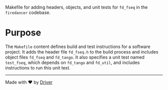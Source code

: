 <!--------------------------------------------------------------------------------->
<!-- IMPORTANT: This file is auto-generated by Driver (https://driver.ai). -------->
<!-- Manual edits may be overwritten on future commits. --------------------------->
<!--------------------------------------------------------------------------------->

Makefile for adding headers, objects, and unit tests for `fd_fseq` in the `firedancer` codebase.

# Purpose
The `Makefile` content defines build and test instructions for a software project. It adds the header file `fd_fseq.h` to the build process and includes object files `fd_fseq` and `fd_tango`. It also specifies a unit test named `test_fseq`, which depends on `fd_tango` and `fd_util`, and includes instructions to run this unit test.

---
Made with ❤️ by [Driver](https://www.driver.ai/)